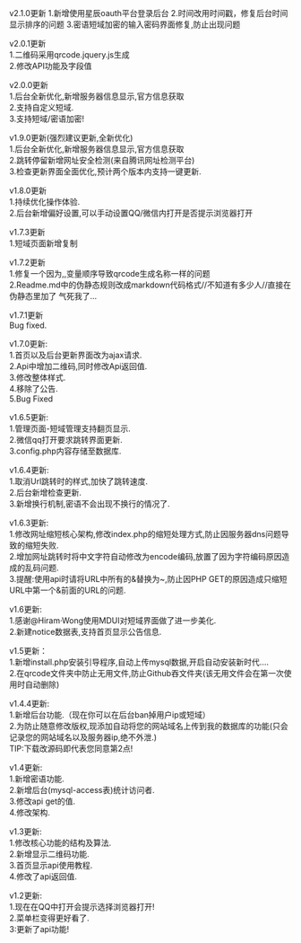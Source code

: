 v2.1.0更新
1.新增使用星辰oauth平台登录后台
2.时间改用时间戳，修复后台时间显示排序的问题
3.密语短域加密的输入密码界面修复,防止出现问题

v2.0.1更新
<br/>1.二维码采用qrcode.jquery.js生成
<br/>2.修改API功能及字段值

v2.0.0更新
<br/>1.后台全新优化,新增服务器信息显示,官方信息获取
<br/>2.支持自定义短域.
<br/>3.支持短域/密语加密!

v1.9.0更新(强烈建议更新,全新优化)
<br/>1.后台全新优化,新增服务器信息显示,官方信息获取
<br/>2.跳转停留新增网址安全检测(来自腾讯网址检测平台)
<br/>3.检查更新界面全面优化,预计两个版本内支持一键更新.

v1.8.0更新
<br />1.持续优化操作体验.
<br />2.后台新增偏好设置,可以手动设置QQ/微信内打开是否提示浏览器打开

v1.7.3更新
<br />1.短域页面新增复制

v1.7.2更新
<br />1.修复一个因为,,变量顺序导致qrcode生成名称一样的问题
<br />2.Readme.md中的伪静态规则改成markdown代码格式//不知道有多少人//直接在伪静态里加了
气死我了...



v1.7.1更新
<br />Bug fixed.

v1.7.0更新:
<br />1.首页以及后台更新界面改为ajax请求.
<br />2.Api中增加二维码,同时修改Api返回值.
<br />3.修改整体样式.
<br />4.移除了公告.
<br />5.Bug Fixed

v1.6.5更新:
<br />1.管理页面-短域管理支持翻页显示.
<br />2.微信qq打开要求跳转界面更新.
<br />3.config.php内容存储至数据库.

v1.6.4更新:
<br />1.取消Url跳转时的样式,加快了跳转速度.
<br />2.后台新增检查更新.
<br />3.新增换行机制,密语不会出现不换行的情况了.

v1.6.3更新:
<br/>1.修改网址缩短核心架构,修改index.php的缩短处理方式,防止因服务器dns问题导致的缩短失败.
<br/>2.增加网址跳转时将中文字符自动修改为encode编码,放置了因为字符编码原因造成的乱码问题.
<br/>3.提醒:使用api时请将URL中所有的&替换为~,防止因PHP GET的原因造成只缩短URL中第一个&前面的URL的问题.

v1.6更新:
<br/>1.感谢@Hiram·Wong使用MDUI对短域界面做了进一步美化.
<br/>2.新建notice数据表,支持首页显示公告信息.

v1.5更新：
<br/>1.新增install.php安装引导程序,自动上传mysql数据,开启自动安装新时代....
<br/>2.在qrcode文件夹中防止无用文件,防止Github吞文件夹(该无用文件会在第一次使用时自动删除)

v1.4.4更新:
<br/>1.新增后台功能.（现在你可以在后台ban掉用户ip或短域）
<br/>2.为防止随意修改版权,现添加自动将您的网站域名上传到我的数据库的功能(只会记录您的网站域名以及服务器ip,绝不外泄.)
<br/>TIP:下载改源码即代表您同意第2点!

v1.4更新:
<br/>1.新增密语功能.
<br/>2.新增后台(mysql-access表)统计访问者.
<br/>3.修改api get的值.
<br/>4.修改架构.


v1.3更新:
<br/>1.修改核心功能的结构及算法.
<br/>2.新增显示二维码功能.
<br/>3.首页显示api使用教程.
<br/>4.修改了api返回值.

v1.2更新:
<br/>1.现在在QQ中打开会提示选择浏览器打开!
<br/>2.菜单栏变得更好看了.
<br/>3:更新了api功能!

